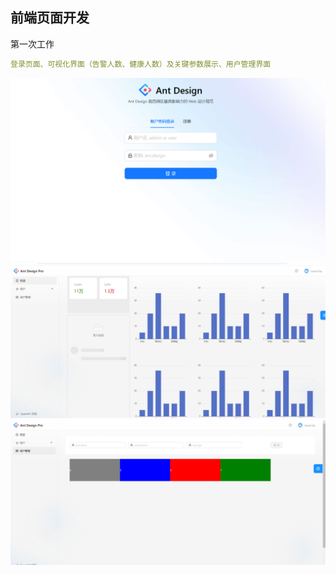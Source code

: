 ## 前端页面开发
第一次工作
```yaml
登录页面、可视化界面（告警人数、健康人数）及关键参数展示、用户管理界面
```
![img.png](Doc%2Fimg.png)
![img_1.png](Doc%2Fimg_1.png)
![img_2.png](Doc%2Fimg_2.png)
